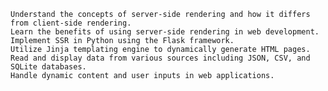 
    Understand the concepts of server-side rendering and how it differs from client-side rendering.
    Learn the benefits of using server-side rendering in web development.
    Implement SSR in Python using the Flask framework.
    Utilize Jinja templating engine to dynamically generate HTML pages.
    Read and display data from various sources including JSON, CSV, and SQLite databases.
    Handle dynamic content and user inputs in web applications.

